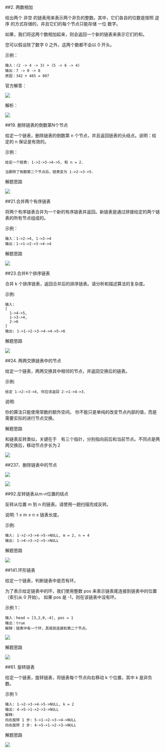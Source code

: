 ##2. 两数相加

给出两个 非空 的链表用来表示两个非负的整数。其中，它们各自的位数是按照 逆序 的方式存储的，并且它们的每个节点只能存储 一位 数字。

如果，我们将这两个数相加起来，则会返回一个新的链表来表示它们的和。

您可以假设除了数字 0 之外，这两个数都不会以 0 开头。

示例：

```
输入：(2 -> 4 -> 3) + (5 -> 6 -> 4)
输出：7 -> 0 -> 8
原因：342 + 465 = 807
```

官方解答：

![](https://leetcode.oss-cn-shanghai.aliyuncs.com/leetcode-2.%E9%93%BE%E8%A1%A8%E4%B8%A4%E6%95%B0%E7%9B%B8%E5%8A%A0.png)


解析：

![](https://leetcode.oss-cn-shanghai.aliyuncs.com/leetcode-2.%E9%93%BE%E8%A1%A8%E4%B8%A4%E6%95%B0%E7%9B%B8%E5%8A%A0%E8%AF%A6%E7%BB%86%E8%A7%A3%E6%9E%90.png)

##19. 删除链表的倒数第N个节点

给定一个链表，删除链表的倒数第 n 个节点，并且返回链表的头结点。说明：给定的 n 保证是有效的。

示例：

```
给定一个链表: 1->2->3->4->5, 和 n = 2.

当删除了倒数第二个节点后，链表变为 1->2->3->5.
```

解题思路
 
![](https://leetcode.oss-cn-shanghai.aliyuncs.com/leetcode19.%E5%88%A0%E9%99%A4%E9%93%BE%E8%A1%A8%E7%9A%84%E5%80%92%E6%95%B0%E7%AC%ACN%E4%B8%AA%E8%8A%82%E7%82%B9.png)


##21.合并两个有序链表

将两个有序链表合并为一个新的有序链表并返回。新链表是通过拼接给定的两个链表的所有节点组成的。 

示例：

```
输入：1->2->4, 1->3->4
输出：1->1->2->3->4->4
```

解题思路

![](https://leetcode.oss-cn-shanghai.aliyuncs.com/leetcode21.%E5%90%88%E5%B9%B6%E4%B8%A4%E4%B8%AA%E6%9C%89%E5%BA%8F%E9%93%BE%E8%A1%A8.png)

##23.合并K个排序链表

合并 k 个排序链表，返回合并后的排序链表。请分析和描述算法的复杂度。

示例:

```
输入:
[
  1->4->5,
  1->3->4,
  2->6
]
输出: 1->1->2->3->4->4->5->6
```

解题思路

![](https://leetcode.oss-cn-shanghai.aliyuncs.com/leetcode-23.%E5%90%88%E5%B9%B6K%E4%B8%AA%E6%8E%92%E5%BA%8F%E9%93%BE%E8%A1%A8.png)

##24. 两两交换链表中的节点

给定一个链表，两两交换其中相邻的节点，并返回交换后的链表。

示例:

```
给定 1->2->3->4, 你应该返回 2->1->4->3.
```

说明:

你的算法只能使用常数的额外空间。
你不能只是单纯的改变节点内部的值，而是需要实际的进行节点交换。

解题思路

和链表反转类似，关键在于　有三个指针，分别指向前后和当前节点。不同点是两两交换后，移动节点步长为２

![](https://leetcode.oss-cn-shanghai.aliyuncs.com/leetcode-24%E4%B8%A4%E4%B8%A4%E4%BA%A4%E6%8D%A2%E9%93%BE%E8%A1%A8%E4%B8%AD%E7%9A%84%E8%8A%82%E7%82%B9.png)


##237、删除链表中的节点

![](https://leetcode.oss-cn-shanghai.aliyuncs.com/%20%E5%88%A0%E9%99%A4%E9%93%BE%E8%A1%A8%E4%B8%AD%E7%9A%84%E8%8A%82%E7%82%B9-q.png)

![](https://leetcode.oss-cn-shanghai.aliyuncs.com/%20%E5%88%A0%E9%99%A4%E9%93%BE%E8%A1%A8%E4%B8%AD%E7%9A%84%E8%8A%82%E7%82%B9-s.png)


##92.反转链表从m-n位置的结点

反转从位置 m 到 n 的链表。请使用一趟扫描完成反转。

说明:
1 ≤ m ≤ n ≤ 链表长度。

示例:

```
输入: 1->2->3->4->5->NULL, m = 2, n = 4
输出: 1->4->3->2->5->NULL
```

解题思路

![](https://leetcode.oss-cn-shanghai.aliyuncs.com/leetcode-92.%E5%8F%8D%E8%BD%AC%E9%93%BE%E8%A1%A8%E4%BB%8Em-n%E4%BD%8D%E7%BD%AE%E7%9A%84%E7%BB%93%E7%82%B9.png)

##141.环形链表

给定一个链表，判断链表中是否有环。

为了表示给定链表中的环，我们使用整数 pos 来表示链表尾连接到链表中的位置（索引从 0 开始）。 如果 pos 是 -1，则在该链表中没有环。

 
示例 1：

```
输入：head = [3,2,0,-4], pos = 1
输出：true
解释：链表中有一个环，其尾部连接到第二个节点。
```
![](https://assets.leetcode-cn.com/aliyun-lc-upload/uploads/2018/12/07/circularlinkedlist.png)

解题思路

![](https://leetcode.oss-cn-shanghai.aliyuncs.com/leetcode-141.%E9%93%BE%E8%A1%A8%E6%9C%89%E7%8E%AF.png)

##61. 旋转链表

给定一个链表，旋转链表，将链表每个节点向右移动 k 个位置，其中 k 是非负数。

示例 1:

```
输入: 1->2->3->4->5->NULL, k = 2
输出: 4->5->1->2->3->NULL
解释:
向右旋转 1 步: 5->1->2->3->4->NULL
向右旋转 2 步: 4->5->1->2->3->NULL
```

解题思路

![](https://leetcode.oss-cn-shanghai.aliyuncs.com/leetcode-61.%20%E6%97%8B%E8%BD%AC%E9%93%BE%E8%A1%A8.png)



